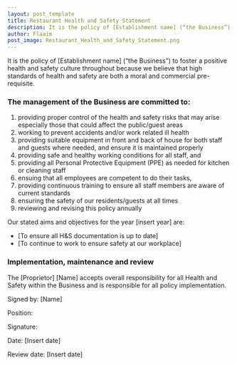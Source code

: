```yaml
---
layout: post_template
title: Restaurant Health and Safety Statement
description: It is the policy of [Establishment name] (“the Business”) to foster a positive health and safety culture throughout because we believe that high standards of health and safety are both a moral and commercial pre-requisite.
author: Flaaim
post_image: Restaurant_Health_and_Safety_Statement.png
---
```


It is the policy of [Establishment name] (“the Business”) to foster a positive health and safety culture throughout because we believe that high standards of health and safety are both a moral and commercial pre-requisite.

### The management of the Business are committed to:

1. providing proper control of the health and safety risks that may arise especially those that could affect the public/guest areas
2. working to prevent accidents and/or work related ill health
3. providing suitable equipment in front and back of house for both staff and guests where needed, and ensure it is maintained properly
4. providing safe and healthy working conditions for all staff, and
5. providing all Personal Protective Equipment (PPE) as needed for kitchen or cleaning staff
6. ensuing that all employees are competent to do their tasks,
7. providing continuous training to ensure all staff members are aware of current standards
8. ensuring the safety of our residents/guests at all times
9. reviewing and revising this policy annually

Our stated aims and objectives for the year [insert year] are:

- [To ensure all H&S documentation is up to date]
- [To continue to work to ensure safety at our workplace]

### Implementation, maintenance and review

The [Proprietor] [Name] accepts overall responsibility for all Health and Safety within the Business and is responsible for all policy implementation.

Signed by: [Name]

Position:

Signature:

Date: [Insert date]

Review date: [Insert date]

